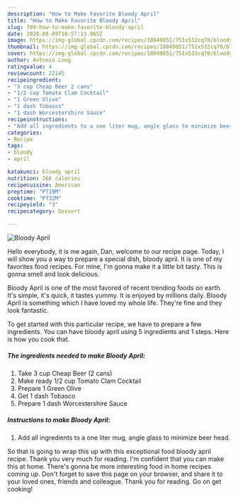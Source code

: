 ```yaml
---
description: "How to Make Favorite Bloody April"
title: "How to Make Favorite Bloody April"
slug: 709-how-to-make-favorite-bloody-april
date: 2020-08-09T16:57:13.865Z
image: https://img-global.cpcdn.com/recipes/18049851/751x532cq70/bloody-april-recipe-main-photo.jpg
thumbnail: https://img-global.cpcdn.com/recipes/18049851/751x532cq70/bloody-april-recipe-main-photo.jpg
cover: https://img-global.cpcdn.com/recipes/18049851/751x532cq70/bloody-april-recipe-main-photo.jpg
author: Antonio Long
ratingvalue: 4
reviewcount: 22145
recipeingredient:
- "3 cup Cheap Beer 2 cans"
- "1/2 cup Tomato Clam Cocktail"
- "1 Green Olive"
- "1 dash Tobasco"
- "1 dash Worcestershire Sauce"
recipeinstructions:
- "Add all ingredients to a one liter mug, angle glass to minimize beer head."
categories:
- Recipe
tags:
- bloody
- april

katakunci: bloody april 
nutrition: 266 calories
recipecuisine: American
preptime: "PT19M"
cooktime: "PT32M"
recipeyield: "3"
recipecategory: Dessert

---
```



![Bloody April](https://img-global.cpcdn.com/recipes/18049851/751x532cq70/bloody-april-recipe-main-photo.jpg)

Hello everybody, it is me again, Dan, welcome to our recipe page. Today, I will show you a way to prepare a special dish, bloody april. It is one of my favorites food recipes. For mine, I'm gonna make it a little bit tasty. This is gonna smell and look delicious.

Bloody April is one of the most favored of recent trending foods on earth. It's simple, it's quick, it tastes yummy. It is enjoyed by millions daily. Bloody April is something which I have loved my whole life. They're fine and they look fantastic.




To get started with this particular recipe, we have to prepare a few ingredients. You can have bloody april using 5 ingredients and 1 steps. Here is how you cook that.

<!--inarticleads1-->

##### The ingredients needed to make Bloody April:

1. Take 3 cup Cheap Beer (2 cans)
1. Make ready 1/2 cup Tomato Clam Cocktail
1. Prepare 1 Green Olive
1. Get 1 dash Tobasco
1. Prepare 1 dash Worcestershire Sauce




<!--inarticleads2-->

##### Instructions to make Bloody April:

1. Add all ingredients to a one liter mug, angle glass to minimize beer head.




So that is going to wrap this up with this exceptional food bloody april recipe. Thank you very much for reading. I'm confident that you can make this at home. There's gonna be more interesting food in home recipes coming up. Don't forget to save this page on your browser, and share it to your loved ones, friends and colleague. Thank you for reading. Go on get cooking!

